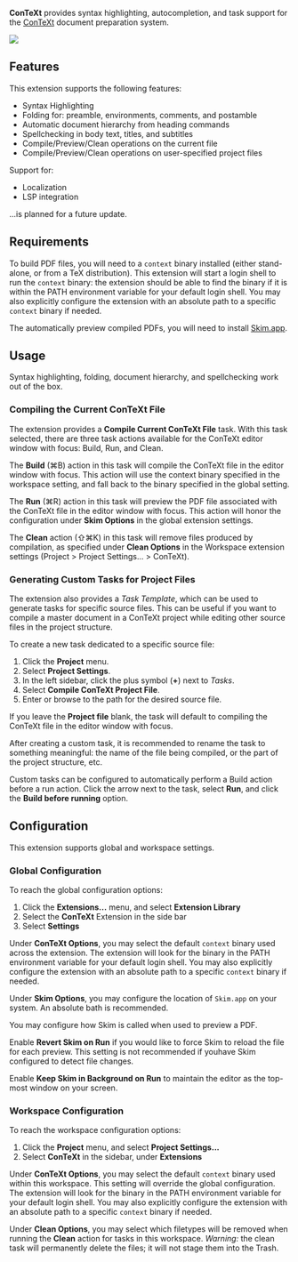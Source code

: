 **ConTeXt** provides syntax highlighting, autocompletion, and task support for the [ConTeXt](https://www.contextgarden.net) document preparation system.

<!--
🎈 It can also be helpful to include a screenshot or GIF showing your extension in action:
-->

![](https://nova.app/images/en/dark/editor.png)

## Features

This extension supports the following features:

- Syntax Highlighting
- Folding for: preamble, environments, comments, and postamble
- Automatic document hierarchy from heading commands
- Spellchecking in body text, titles, and subtitles
- Compile/Preview/Clean operations on the current file
- Compile/Preview/Clean operations on user-specified project files

Support for:

- Localization
- LSP integration

...is planned for a future update.

## Requirements

To build PDF files, you will need to a `context` binary installed (either stand-alone, or from a TeX distribution). This extension will start a login shell to run the `context` binary: the extension should be able to find the binary if it is within the PATH environment variable for your default login shell. You may also explicitly configure the extension with an absolute path to a specific `context` binary if needed.

The automatically preview compiled PDFs, you will need to install [Skim.app](https://skim-app.sourceforge.io/).

## Usage

Syntax highlighting, folding, document hierarchy, and spellchecking work out of the box.

### Compiling the Current ConTeXt File 

The extension provides a **Compile Current ConTeXt File** task. With this task selected, there are three task actions available for the ConTeXt editor window with focus: Build, Run, and Clean.

The **Build** (⌘B) action in this task will compile the ConTeXt file in the editor window with focus. This action will use the context binary specified in the workspace setting, and fall back to the binary specified in the global setting. 

The **Run** (⌘R) action in this task will preview the PDF file associated with the ConTeXt file in the editor window with focus. This action will honor the configuration under **Skim Options** in the global extension settings. 

The **Clean** action (⇧⌘K) in this task will remove files produced by compilation, as specified under **Clean Options** in the Workspace extension settings (Project > Project Settings... > ConTeXt).

### Generating Custom Tasks for Project Files

The extension also provides a _Task Template_, which can be used to generate tasks for specific source files. This can be useful if you want to compile a master document in a ConTeXt project while editing other source files in the project structure. 

To create a new task dedicated to a specific source file:

1. Click the **Project** menu.
2. Select **Project Settings**.
3. In the left sidebar, click the plus symbol (**+**) next to _Tasks_.
4. Select **Compile ConTeXt Project File**.
5. Enter or browse to the path for the desired source file.

If you leave the **Project file** blank, the task will default to compiling the ConTeXt file in the editor window with focus.

After creating a custom task, it is recommended to rename the task to something meaningful: the name of the file being compiled, or the part of the project structure, etc.
 
Custom tasks can be configured to automatically perform a Build action before a run action. Click the arrow next to the task, select **Run**, and click the **Build before running** option. 

## Configuration

This extension supports global and workspace settings. 

### Global Configuration

To reach the global configuration options:

1. Click the **Extensions...** menu, and select **Extension Library**
2. Select the **ConTeXt** Extension in the side bar
3. Select **Settings**

Under **ConTeXt Options**, you may select the default `context` binary used across the extension. The extension will look for the binary in the PATH environment variable for your default login shell. You may also explicitly configure the extension with an absolute path to a specific `context` binary if needed.

Under **Skim Options**, you may configure the location of `Skim.app` on your system. An absolute bath is recommended.

You may configure how Skim is called when used to preview a PDF. 

Enable **Revert Skim on Run** if you would like to force Skim to reload the file for each preview. This setting is not recommended if youhave Skim configured to detect file changes.

Enable **Keep Skim in Background on Run** to maintain the editor as the top-most window on your screen.

### Workspace Configuration

To reach the workspace configuration options:

1. Click the **Project** menu, and select **Project Settings...**
2. Select **ConTeXt** in the sidebar, under **Extensions** 

Under **ConTeXt Options**, you may select the default `context` binary used within this workspace. This setting will override the global configuration. The extension will look for the binary in the PATH environment variable for your default login shell. You may also explicitly configure the extension with an absolute path to a specific `context` binary if needed.

Under **Clean Options**, you may select which filetypes will be removed when running the **Clean** action for tasks in this workspace. _Warning:_ the clean task will permanently delete the files; it will not stage them into the Trash.




